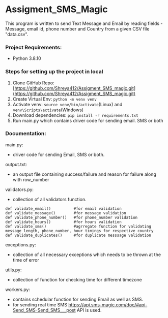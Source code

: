 # Assigment_SMS_Magic
This program is written to send Text Message and Email by reading fields - Message, email id, phone number and Country from a given CSV file "data.csv".

### Project Requirements:
- Python 3.8.10

### Steps for setting up the project in local

1. Clone GitHub Repo: [https://github.com/Shreya412/Assigment_SMS_magic.git](https://github.com/Shreya412/Assigment_SMS_magic.git)
2. Create Virtual Env: ` python -m venv venv `
3. Activate venv: `source venv/bin/activate`(Linux) and `venv\Scripts\activate`(Windows)
4. Download dependencies: `pip install -r requirements.txt`
5. Run main.py which contains driver code for sending email. SMS or both

### Documentation:

main.py:
- driver code for sending Email, SMS or both.

output.txt:
- an output file containing success/failure and reason for failure along with row_number

validators.py:
- collection of all validators function.
```
def validate_email()          #for email validation
def validate_message()        #for message validation 
def validate_phone_number()   #for phone_number validation
def validate_hours()          #for hours validation
def validate_sms()            #agrregate function for validating message length, phone_number, hour timings for respective country
def validate_duplicates()     #for duplicate messsage validation
```

exceptions.py:
- collection of all necessary exceptions which needs to be thrown at the time of error

utils.py:
- collection of function for checking time for different timezone

workers.py:
- contains schedular function for sending Email as well as SMS.
- for sending real time SMS https://api.sms-magic.com/doc/#api-Send_SMS-Send_SMS___post API is used.
